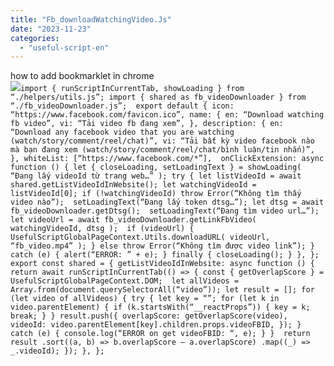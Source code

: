 ```yaml
---
title: "Fb_downloadWatchingVideo.Js"
date: "2023-11-23"
categories: 
  - "useful-script-en"
---
```


how to add bookmarklet in chrome  
![](https://camo.githubusercontent.com/5f21e427a7d3ee887313a4f9b1ab033e6462db47ca299bf3f7e2d81a0ce854bd/68747470733a2f2f696d672e7765626e6f74732e636f6d2f323031392f30342f447261672d616e642d44726f702d4c696e6b732d696e2d4368726f6d652e706e67)`import { runScriptInCurrentTab, showLoading } from “./helpers/utils.js”; import { shared as fb_videoDownloader } from “./fb_videoDownloader.js”;  export default { icon: “https://www.facebook.com/favicon.ico”, name: { en: “Download watching fb video”, vi: “Tải video fb đang xem”, }, description: { en: “Download any facebook video that you are watching (watch/story/comment/reel/chat)”, vi: “Tải bất kỳ video facebook nào mà bạn đang xem (watch/story/comment/reel/chat/bình luận/tin nhắn)”, }, whiteList: [“https://www.facebook.com/*”],  onClickExtension: async function () { let { closeLoading, setLoadingText } = showLoading( “Đang lấy videoId từ trang web…” ); try { let listVideoId = await shared.getListVideoIdInWebsite(); let watchingVideoId = listVideoId[0]; if (!watchingVideoId) throw Error(“Không tìm thấy video nào”);  setLoadingText(“Đang lấy token dtsg…”); let dtsg = await fb_videoDownloader.getDtsg();  setLoadingText(“Đang tìm video url…”); let videoUrl = await fb_videoDownloader.getLinkFbVideo( watchingVideoId, dtsg );  if (videoUrl) { UsefulScriptGlobalPageContext.Utils.downloadURL( videoUrl, “fb_video.mp4” ); } else throw Error(“Không tìm được video link”); } catch (e) { alert(“ERROR: ” + e); } finally { closeLoading(); } }, };  export const shared = { getListVideoIdInWebsite: async function () { return await runScriptInCurrentTab(() => { const { getOverlapScore } = UsefulScriptGlobalPageContext.DOM;  let allVideos = Array.from(document.querySelectorAll(“video”)); let result = []; for (let video of allVideos) { try { let key = “”; for (let k in video.parentElement) { if (k.startsWith(“__reactProps”)) { key = k; break; } } result.push({ overlapScore: getOverlapScore(video), videoId: video.parentElement[key].children.props.videoFBID, }); } catch (e) { console.log(“ERROR on get videoFBID: “, e); } }  return result .sort((a, b) => b.overlapScore – a.overlapScore) .map((_) => _.videoId); }); }, };`
